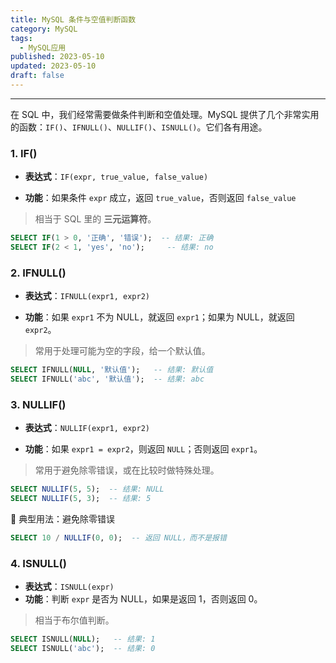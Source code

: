 ```yaml
---
title: MySQL 条件与空值判断函数
category: MySQL
tags:
  - MySQL应用
published: 2023-05-10
updated: 2023-05-10
draft: false
---
```

---

在 SQL 中，我们经常需要做条件判断和空值处理。MySQL 提供了几个非常实用的函数：`IF()`、`IFNULL()`、`NULLIF()`、`ISNULL()`。它们各有用途。

### 1. IF()

- **表达式**：`IF(expr, true_value, false_value)`

- **功能**：如果条件 `expr` 成立，返回 `true_value`，否则返回 `false_value`

> 相当于 SQL 里的 **三元运算符**。

```sql
SELECT IF(1 > 0, '正确', '错误');  -- 结果: 正确
SELECT IF(2 < 1, 'yes', 'no');     -- 结果: no
```


### 2. IFNULL()

- **表达式**：`IFNULL(expr1, expr2)`

- **功能**：如果 `expr1` 不为 NULL，就返回 `expr1`；如果为 NULL，就返回 `expr2`。  

> 常用于处理可能为空的字段，给一个默认值。

```sql
SELECT IFNULL(NULL, '默认值');   -- 结果: 默认值
SELECT IFNULL('abc', '默认值');  -- 结果: abc
```

### 3. NULLIF()

- **表达式**：`NULLIF(expr1, expr2)`

- **功能**：如果 `expr1 = expr2`，则返回 `NULL`；否则返回 `expr1`。  

> 常用于避免除零错误，或在比较时做特殊处理。

```sql
SELECT NULLIF(5, 5);  -- 结果: NULL
SELECT NULLIF(5, 3);  -- 结果: 5
```

📌 典型用法：避免除零错误

```sql
SELECT 10 / NULLIF(0, 0);  -- 返回 NULL，而不是报错
```

### 4. ISNULL()

- **表达式**：`ISNULL(expr)`
- **功能**：判断 `expr` 是否为 NULL，如果是返回 1，否则返回 0。  

> 相当于布尔值判断。

```sql
SELECT ISNULL(NULL);   -- 结果: 1
SELECT ISNULL('abc');  -- 结果: 0
```

